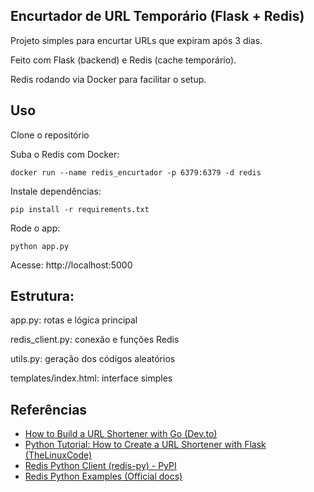 ## Encurtador de URL Temporário (Flask + Redis)

Projeto simples para encurtar URLs que expiram após 3 dias.

Feito com Flask (backend) e Redis (cache temporário).

Redis rodando via Docker para facilitar o setup.

## Uso

Clone o repositório

Suba o Redis com Docker:
```
docker run --name redis_encurtador -p 6379:6379 -d redis

```

Instale dependências:
```
pip install -r requirements.txt

```

Rode o app:
```
python app.py
```

Acesse:
http://localhost:5000

## Estrutura:
app.py: rotas e lógica principal

redis_client.py: conexão e funções Redis

utils.py: geração dos códigos aleatórios

templates/index.html: interface simples

## Referências

- [How to Build a URL Shortener with Go (Dev.to)](https://dev.to/envitab/how-to-build-a-url-shortener-with-go-5hn5)  
- [Python Tutorial: How to Create a URL Shortener with Flask (TheLinuxCode)](https://thelinuxcode.com/python-tutorial-how-to-create-a-url-shortener-with-flask/)  
- [Redis Python Client (redis-py) - PyPI](https://pypi.org/project/redis/)
- [Redis Python Examples (Official docs)](https://redis.readthedocs.io/en/stable/examples.html)


